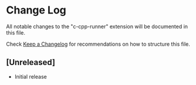 # Change Log

All notable changes to the "c-cpp-runner" extension will be documented in this file.

Check [Keep a Changelog](http://keepachangelog.com/) for recommendations on how to structure this file.

## [Unreleased]

- Initial release